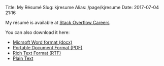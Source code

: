 Title: My Résumé
Slug: kjresume
Alias: /page/kjresume
Date: 2017-07-04 21:16

My résumé is available at [Stack Overflow Careers](http://careers.stackoverflow.com/kristopherjohnson)

You can also download it here:

- [Micrsoft Word format (docx)]({filename}/files/kjresume_2017.docx)
- [Portable Document Format (PDF)]({filename}/files/kjresume_2017.pdf)
- [Rich Text Format (RTF)]({filename}/files/kjresume_2017.pdf)
- [Plain Text]({filename}/files/kjresume_2017.txt)


